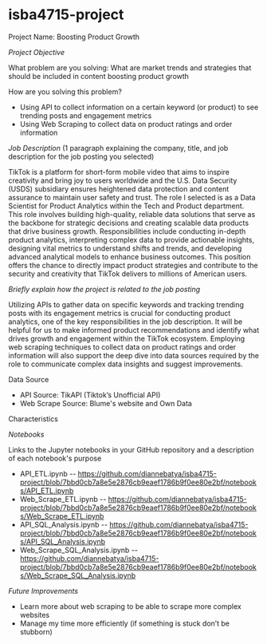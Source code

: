 # isba4715-project

Project Name: Boosting Product Growth


*Project Objective*

What problem are you solving: What are market trends and strategies that should be included in content boosting product growth 

How are you solving this problem?
- Using API to collect information on a certain keyword (or product) to see trending posts and engagement metrics
- Using Web Scraping to collect data on product ratings and order information 

*Job Description* (1 paragraph explaining the company, title, and job description for the job posting you selected)

TikTok is a platform for short-form mobile video that aims to inspire creativity and bring joy to users worldwide and the U.S. Data Security (USDS) subsidiary ensures heightened data protection and content assurance to maintain user safety and trust. The role I selected is as a Data Scientist for Product Analytics within the Tech and Product department. This role involves building high-quality, reliable data solutions that serve as the backbone for strategic decisions and creating scalable data products that drive business growth. Responsibilities include conducting in-depth product analytics, interpreting complex data to provide actionable insights, designing vital metrics to understand shifts and trends, and developing advanced analytical models to enhance business outcomes. This position offers the chance to directly impact product strategies and contribute to the security and creativity that TikTok delivers to millions of American users.

*Briefly explain how the project is related to the job posting*

Utilizing APIs to gather data on specific keywords and tracking trending posts with its engagement metrics is crucial for conducting product analytics, one of the key responsibilities in the job description. It will be helpful for us to make informed product recommendations and identify what drives growth and engagement within the TikTok ecosystem. Employing web scraping techniques to collect data on product ratings and order information will also support the deep dive into data sources required by the role to communicate complex data insights and suggest improvements.

Data Source
- API Source: TikAPI (Tiktok’s Unofficial API)
- Web Scrape Source: Blume's website and Own Data

Characteristics

*Notebooks*

Links to the Jupyter notebooks in your GitHub repository and a description of each notebook's purpose
- API_ETL.ipynb -- https://github.com/diannebatya/isba4715-project/blob/7bbd0cb7a8e5e2876cb9eaef1786b9f0ee80e2bf/notebooks/API_ETL.ipynb
- Web_Scrape_ETL.ipynb -- https://github.com/diannebatya/isba4715-project/blob/7bbd0cb7a8e5e2876cb9eaef1786b9f0ee80e2bf/notebooks/Web_Scrape_ETL.ipynb
- API_SQL_Analysis.ipynb -- https://github.com/diannebatya/isba4715-project/blob/7bbd0cb7a8e5e2876cb9eaef1786b9f0ee80e2bf/notebooks/API_SQL_Analysis.ipynb
- Web_Scrape_SQL_Analysis.ipynb -- https://github.com/diannebatya/isba4715-project/blob/7bbd0cb7a8e5e2876cb9eaef1786b9f0ee80e2bf/notebooks/Web_Scrape_SQL_Analysis.ipynb


*Future Improvements*
- Learn more about web scraping to be able to scrape more complex websites
- Manage my time more efficiently (if something is stuck don’t be stubborn)
